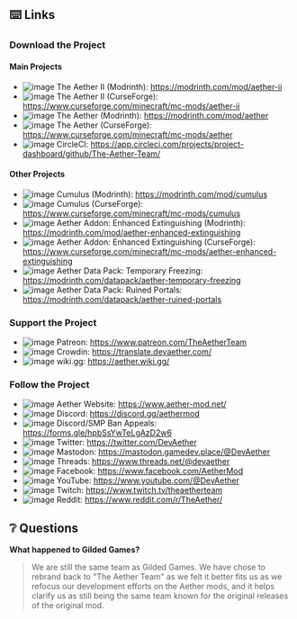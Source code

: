 ## :keyboard: Links
### Download the Project
#### Main Projects
* ![image](https://user-images.githubusercontent.com/67203206/204717548-68197a37-3e9b-4359-9b5f-42746a9aaac2.png)
The Aether II (Modrinth): https://modrinth.com/mod/aether-ii
* ![image](https://user-images.githubusercontent.com/67203206/204717526-4ceeba4c-e376-4364-8838-ecb2a1b1e4ba.png)
The Aether II (CurseForge): https://www.curseforge.com/minecraft/mc-mods/aether-ii
* ![image](https://user-images.githubusercontent.com/67203206/204717548-68197a37-3e9b-4359-9b5f-42746a9aaac2.png)
The Aether (Modrinth): https://modrinth.com/mod/aether
* ![image](https://user-images.githubusercontent.com/67203206/204717526-4ceeba4c-e376-4364-8838-ecb2a1b1e4ba.png)
The Aether (CurseForge): https://www.curseforge.com/minecraft/mc-mods/aether
* ![image](https://user-images.githubusercontent.com/67203206/204718020-44e0c82c-08dd-48ff-8b00-4e3557a752b3.png)
CircleCI: https://app.circleci.com/projects/project-dashboard/github/The-Aether-Team/
#### Other Projects
* ![image](https://user-images.githubusercontent.com/67203206/204717548-68197a37-3e9b-4359-9b5f-42746a9aaac2.png)
Cumulus (Modrinth): https://modrinth.com/mod/cumulus
* ![image](https://user-images.githubusercontent.com/67203206/204717526-4ceeba4c-e376-4364-8838-ecb2a1b1e4ba.png)
Cumulus (CurseForge): https://www.curseforge.com/minecraft/mc-mods/cumulus
* ![image](https://user-images.githubusercontent.com/67203206/204717548-68197a37-3e9b-4359-9b5f-42746a9aaac2.png)
Aether Addon: Enhanced Extinguishing (Modrinth): https://modrinth.com/mod/aether-enhanced-extinguishing
* ![image](https://user-images.githubusercontent.com/67203206/204717526-4ceeba4c-e376-4364-8838-ecb2a1b1e4ba.png)
Aether Addon: Enhanced Extinguishing (CurseForge): https://www.curseforge.com/minecraft/mc-mods/aether-enhanced-extinguishing
* ![image](https://user-images.githubusercontent.com/67203206/204717548-68197a37-3e9b-4359-9b5f-42746a9aaac2.png)
Aether Data Pack: Temporary Freezing: https://modrinth.com/datapack/aether-temporary-freezing
* ![image](https://user-images.githubusercontent.com/67203206/204717548-68197a37-3e9b-4359-9b5f-42746a9aaac2.png)
Aether Data Pack: Ruined Portals: https://modrinth.com/datapack/aether-ruined-portals

### Support the Project
* ![image](https://user-images.githubusercontent.com/67203206/204718214-85e5fb53-8c8b-4a30-af55-ef8d87ea44c0.png)
Patreon: https://www.patreon.com/TheAetherTeam
* ![image](https://github.com/The-Aether-Team/.github/assets/67203206/35c00883-9923-4e02-b8a0-f55aef968f5b)
Crowdin: https://translate.devaether.com/
* ![image](https://user-images.githubusercontent.com/67203206/204718599-0e985860-a5f9-4cab-be93-eba73e5770bd.png)
wiki.gg: https://aether.wiki.gg/

### Follow the Project
* ![image](https://github.com/The-Aether-Team/.github/assets/67203206/78fa6426-8120-4acd-9915-2e3017b78750) Aether Website: https://www.aether-mod.net/
* ![image](https://user-images.githubusercontent.com/67203206/204718793-4757c5fb-535d-4c74-a924-b6dadd4497f4.png)
Discord: https://discord.gg/aethermod
* ![image](https://user-images.githubusercontent.com/67203206/204719613-65a1affe-f309-440c-9fb7-ef12d904c2b1.png)
Discord/SMP Ban Appeals: https://forms.gle/hpbSsYwTeLgAzD2w6
* ![image](https://user-images.githubusercontent.com/67203206/204719046-435cce5e-a392-4b87-a6da-a5e85bfb6dd1.png)
Twitter: https://twitter.com/DevAether
* ![image](https://github.com/The-Aether-Team/.github/assets/67203206/f5249249-05a1-485c-a0d6-09a68a299fa6)
Mastodon: https://mastodon.gamedev.place/@DevAether
* ![image](https://github.com/The-Aether-Team/.github/assets/67203206/df75683f-d29f-4bf0-b7e5-fc89f2b655c0)
Threads: https://www.threads.net/@devaether
* ![image](https://user-images.githubusercontent.com/67203206/204719175-a85da6de-6669-44b9-9a18-50a08b48813e.png)
Facebook: https://www.facebook.com/AetherMod
* ![image](https://user-images.githubusercontent.com/67203206/204719338-c47babe1-0b50-439b-b872-3fca14a9d9c4.png)
YouTube: https://www.youtube.com/@DevAether
* ![image](https://user-images.githubusercontent.com/67203206/226137965-b363fe52-9b78-400c-9723-db37510933cf.png)
Twitch: https://www.twitch.tv/theaetherteam
* ![image](https://user-images.githubusercontent.com/67203206/204719502-9f20a01b-ed36-4bf9-b113-c98dbc1a02b3.png)
Reddit: https://www.reddit.com/r/TheAether/

## :grey_question: Questions
**What happened to Gilded Games?**
> We are still the same team as Gilded Games. We have chose to rebrand back to "The Aether Team" as we felt it better fits us as we refocus our development efforts on the Aether mods, and it helps clarify us as still being the same team known for the original releases of the original mod.
